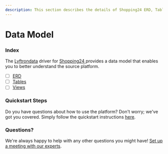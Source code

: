 ```yaml
---
description: This section describes the details of Shopping24 ERD, Tables, and Views.
---
```


# Data Model

### Index

The  [Lyftrondata](https://www.lyftrondata.com/) driver for [Shopping24](https://www.lyftrondata.com/integration/shopping24/)[ ](https://www.lyftrondata.com/integration/shopping24/)provides a data model that enables you to better understand the source platform.

* [ ] [ERD](../../../marketing-analytics/shopping24/data-model/erd.md)
* [ ] [Tables](../../../marketing-analytics/shopping24/data-model/tables.md)
* [ ] [Views](../../../marketing-analytics/shopping24/data-model/views.md)

### Quickstart Steps

Do you have questions about how to use the platform? Don't worry; we've got you covered. Simply follow the quickstart instructions [here](../../../../quickstart-steps.md).

### Questions? <a href="#questions" id="questions"></a>

We're always happy to help with any other questions you might have! [Set up a meeting with our experts](https://www.lyftrondata.com/book-a-meeting/).

